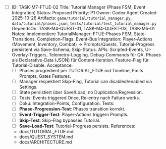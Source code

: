 - [ ] ID: TASK-M7-FTUE-02
  Title: Tutorial Manager (Phase FSM, Event Integration)
  Status: Proposed
  Priority: P1
  Owner: Codex Agent
  Created: 2025-10-26
  Artifacts: `game/tutorial/tutorial_manager.py`, `data/tutorial/phases.json`, `tests/tutorial/test_tutorial_manager.py`
  DependsOn: TASK-M4-QUEST-01, TASK-M4-QUEST-03, TASK-M5-01
  Notes:
  Implementiere TutorialManager: FTUE-Phases FSM, State-Transitions, Completion-Flags. Event-Bus Integration: Player-Actions (Movement, Inventory, Combat) → Prompts/Quests. Tutorial-Progress persistent via Save-Schema, Skip-Status. APIs: Scripted-Events, UI-Overlay-Triggers, Telemetry-Logging. Debug-Commands für QA. Phases als Declarative-Data (JSON) für Content-Iteration. Feature-Flag für Tutorial-Disable.
  Acceptance:
  - [ ] Phases progredient per TUTORIAL_FTUE.md Timeline, Emits Prompts, Gates Features.
  - [ ] Manager respektiert Skip-Flag, Tutorial can disabled/enabled via Settings.
  - [ ] State persistiert über Save/Load, no Duplication/Regression.
  - [ ] Tests: Events triggered Once, Re-entry nach Failure works.
  - [ ] Doku: Integration-Points, Configuration.
  Tests:
  - [ ] **Phase-Progression-Test**: Phases transition korrekt.
  - [ ] **Event-Trigger-Test**: Player-Actions triggern Prompts.
  - [ ] **Skip-Test**: Skip-Flag bypasses Tutorial.
  - [ ] **Save-Load-Test**: Tutorial-Progress persists.
  References:
  - docs/TUTORIAL_FTUE.md
  - docs/QUEST_SYSTEM.md
  - docs/ARCHITECTURE.md
